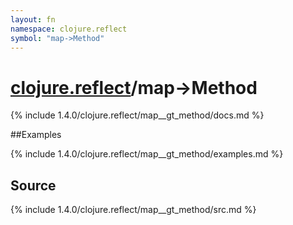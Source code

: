 ```yaml
---
layout: fn
namespace: clojure.reflect
symbol: "map->Method"
---
```


# [clojure.reflect](../)/map->Method

{% include 1.4.0/clojure.reflect/map__gt_method/docs.md %}

##Examples

{% include 1.4.0/clojure.reflect/map__gt_method/examples.md %}
## Source
{% include 1.4.0/clojure.reflect/map__gt_method/src.md %}

